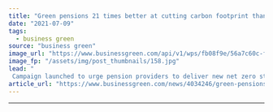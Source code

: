 ```yaml
---
title: "Green pensions 21 times better at cutting carbon footprint than lifestyle changes"
date: "2021-07-09"
tags: 
  - business green
source: "business green"
image_url: "https://www.businessgreen.com/api/v1/wps/fb08f9e/56a7c60c-f72a-4229-9805-c5d422966b92/1/pension-istock-185x114.jpg"
image_fp: "/assets/img/post_thumbnails/158.jpg"
lead: "
 Campaign launched to urge pension providers to deliver new net zero strategies ..."
article_url: "https://www.businessgreen.com/news/4034246/green-pensions-21-times-cutting-carbon-footprint-lifestyle-changes"
---
```


---

